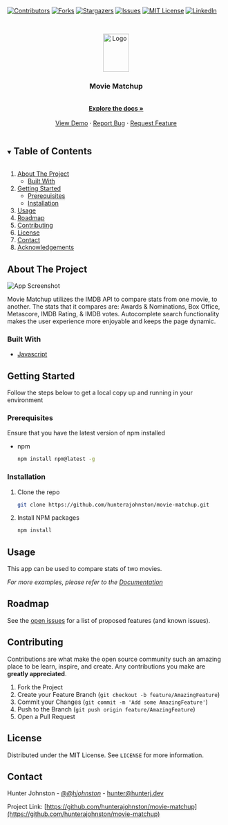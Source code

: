 <!-- PROJECT SHIELDS -->

[![Contributors][contributors-shield]][contributors-url]
[![Forks][forks-shield]][forks-url]
[![Stargazers][stars-shield]][stars-url]
[![Issues][issues-shield]][issues-url]
[![MIT License][license-shield]][license-url]
[![LinkedIn][linkedin-shield]][linkedin-url]

<!-- PROJECT LOGO -->
<br />
<p align="center">
  <a href="https://github.com/hunterajohnston/movie-matchup">
    <img src="images/logo.png" alt="Logo" width="60" height="88">
  </a>

  <h3 align="center">Movie Matchup</h3>

  <p align="center">
    <br />
    <a href="https://github.com/hunterajohnston/movie-matchup"><strong>Explore the docs »</strong></a>
    <br />
    <br />
    <a href="https://jolly-hodgkin-ea902a.netlify.app/">View Demo</a>
    ·
    <a href="https://github.com/hunterajohnston/movie-matchup/issues">Report Bug</a>
    ·
    <a href="https://github.com/hunterajohnston/movie-matchup/issues">Request Feature</a>
  </p>
</p>

<!-- TABLE OF CONTENTS -->
<details open="open">
  <summary><h2 style="display: inline-block">Table of Contents</h2></summary>
  <ol>
    <li>
      <a href="#about-the-project">About The Project</a>
      <ul>
        <li><a href="#built-with">Built With</a></li>
      </ul>
    </li>
    <li>
      <a href="#getting-started">Getting Started</a>
      <ul>
        <li><a href="#prerequisites">Prerequisites</a></li>
        <li><a href="#installation">Installation</a></li>
      </ul>
    </li>
    <li><a href="#usage">Usage</a></li>
    <li><a href="#roadmap">Roadmap</a></li>
    <li><a href="#contributing">Contributing</a></li>
    <li><a href="#license">License</a></li>
    <li><a href="#contact">Contact</a></li>
    <li><a href="#acknowledgements">Acknowledgements</a></li>
  </ol>
</details>

<!-- ABOUT THE PROJECT -->

## About The Project

![App Screenshot](https://i.ibb.co/G7TpZ6Q/9a92ee2edd8218fa0ca8b7313e9f9e84.png)


Movie Matchup utilizes the IMDB API to compare stats from one movie, to another. The stats that it compares are: Awards & Nominations, Box Office, Metascore, IMDB Rating, & IMDB votes. Autocomplete search functionality makes the user experience more enjoyable and keeps the page dynamic.


### Built With

- [Javascript](https://#/)

<!-- GETTING STARTED -->

## Getting Started

Follow the steps below to get a local copy up and running in your environment

### Prerequisites

Ensure that you have the latest version of npm installed

- npm
  ```sh
  npm install npm@latest -g
  ```

### Installation

1. Clone the repo
   ```sh
   git clone https://github.com/hunterajohnston/movie-matchup.git
   ```
2. Install NPM packages
   ```sh
   npm install
   ```

<!-- USAGE EXAMPLES -->

## Usage

This app can be used to compare stats of two movies.

_For more examples, please refer to the [Documentation](https://example.com)_

<!-- ROADMAP -->

## Roadmap

See the [open issues](https://github.com/hunterajohnston/movie-matchup/issues) for a list of proposed features (and known issues).

<!-- CONTRIBUTING -->

## Contributing

Contributions are what make the open source community such an amazing place to be learn, inspire, and create. Any contributions you make are **greatly appreciated**.

1. Fork the Project
2. Create your Feature Branch (`git checkout -b feature/AmazingFeature`)
3. Commit your Changes (`git commit -m 'Add some AmazingFeature'`)
4. Push to the Branch (`git push origin feature/AmazingFeature`)
5. Open a Pull Request

<!-- LICENSE -->

## License

Distributed under the MIT License. See `LICENSE` for more information.

<!-- CONTACT -->

## Contact

Hunter Johnston - [@@h*johnston*](https://twitter.com/@h_johnston_) - hunter@hunterj.dev

Project Link: [https://github.com/hunterajohnston/movie-matchup](https://github.com/hunterajohnston/movie-matchup)

<!-- ACKNOWLEDGEMENTS -->

<!-- MARKDOWN LINKS & IMAGES -->
<!-- https://www.markdownguide.org/basic-syntax/#reference-style-links -->

[contributors-shield]: https://img.shields.io/github/contributors/hunterajohnston/movie-matchup.svg?style=for-the-badge
[contributors-url]: https://github.com/hunterajohnston/movie-matchup/graphs/contributors
[forks-shield]: https://img.shields.io/github/forks/hunterajohnston/movie-matchup.svg?style=for-the-badge
[forks-url]: https://github.com/hunterajohnston/movie-matchup/network/members
[stars-shield]: https://img.shields.io/github/stars/hunterajohnston/movie-matchup.svg?style=for-the-badge
[stars-url]: https://github.com/hunterajohnston/movie-matchup/stargazers
[issues-shield]: https://img.shields.io/github/issues/hunterajohnston/movie-matchup.svg?style=for-the-badge
[issues-url]: https://github.com/hunterajohnston/movie-matchup/issues
[license-shield]: https://img.shields.io/github/license/hunterajohnston/movie-matchup.svg?style=for-the-badge
[license-url]: https://github.com/hunterajohnston/movie-matchup/blob/master/LICENSE.txt
[linkedin-shield]: https://img.shields.io/badge/-LinkedIn-black.svg?style=for-the-badge&logo=linkedin&colorB=555
[linkedin-url]: https://linkedin.com/in/hunterajohnston
[product-screenshot]: https://i.ibb.co/xz38BfT/screenshot.png
